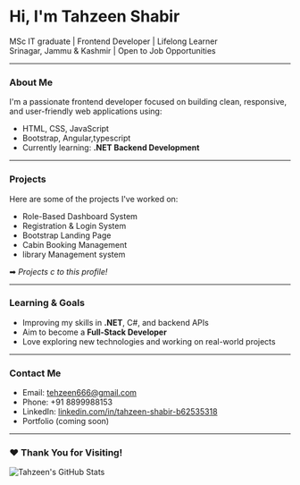 # Hi, I'm Tahzeen Shabir

 MSc IT graduate |  Frontend Developer |  Lifelong Learner  
 Srinagar, Jammu & Kashmir |  Open to Job Opportunities

---

###  About Me

I'm a passionate frontend developer focused on building clean, responsive, and user-friendly web applications using:

- HTML, CSS, JavaScript
- Bootstrap, Angular,typescript
-  Currently learning: **.NET Backend Development**

---

###  Projects

Here are some of the projects I've worked on:

- Role-Based Dashboard System
- Registration & Login System
- Bootstrap Landing Page
- Cabin Booking Management
- library  Management system

➡ *Projects c to this profile!*

---

### Learning & Goals

- Improving my skills in **.NET**, C#, and backend APIs
- Aim to become a **Full-Stack Developer**
- Love exploring new technologies and working on real-world projects

---

###  Contact Me

- Email: tehzeen666@gmail.com
-  Phone: +91 8899988153
-  LinkedIn: [linkedin.com/in/tahzeen-shabir-b62535318](https://www.linkedin.com/in/tahzeen-shabir-b62535318)
-  Portfolio (coming soon)

---

### ❤ Thank You for Visiting!

![Tahzeen's GitHub Stats](https://github-readme-stats.vercel.app/api?username=tahzeenshabir666&show_icons=true&theme=radical)



